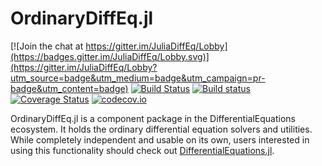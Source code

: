 # OrdinaryDiffEq.jl

[![Join the chat at https://gitter.im/JuliaDiffEq/Lobby](https://badges.gitter.im/JuliaDiffEq/Lobby.svg)](https://gitter.im/JuliaDiffEq/Lobby?utm_source=badge&utm_medium=badge&utm_campaign=pr-badge&utm_content=badge)
[![Build Status](https://travis-ci.org/JuliaDiffEq/OrdinaryDiffEq.jl.svg?branch=master)](https://travis-ci.org/JuliaDiffEq/OrdinaryDiffEq.jl)
[![Build status](https://ci.appveyor.com/api/projects/status/crn27g5aj1r567m5?svg=true)](https://ci.appveyor.com/project/ChrisRackauckas/ordinarydiffeq-jl)
[![Coverage Status](https://coveralls.io/repos/github/JuliaDiffEq/OrdinaryDiffEq.jl/badge.svg)](https://coveralls.io/github/JuliaDiffEq/OrdinaryDiffEq.jl)
[![codecov.io](http://codecov.io/github/ChrisRackauckas/OrdinaryDiffEq.jl/coverage.svg?branch=master)](http://codecov.io/github/JuliaDiffEq/OrdinaryDiffEq.jl?branch=master)

OrdinaryDiffEq.jl is a component package in the DifferentialEquations ecosystem. It holds the
ordinary differential equation solvers and utilities. While completely independent
and usable on its own, users interested in using this
functionality should check out [DifferentialEquations.jl](https://github.com/JuliaDiffEq/DifferentialEquations.jl).
